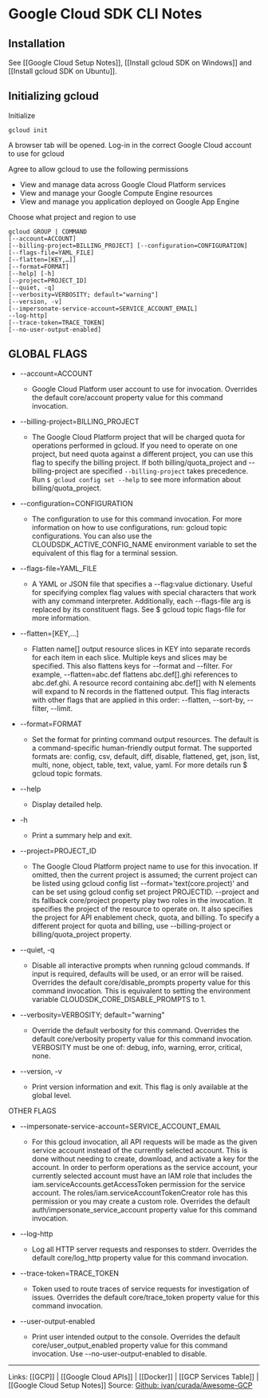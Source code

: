 # Google Cloud SDK CLI Notes
## Installation

See [[Google Cloud Setup Notes]],  [[Install gcloud SDK on Windows]] and [[Install gcloud SDK on Ubuntu]].

## Initializing gcloud

Initialize

  ``` cli
  gcloud init
  ```

A browser tab will be opened. Log-in in the correct Google Cloud account to use for gcloud

Agree to allow gcloud to use the following permissions

- View and manage data across Google Cloud Platform services
- View and manage your Google Compute Engine resources
- View and manage you application deployed on Google App Engine

Choose what project and region to use

``` cli
gcloud GROUP | COMMAND
[--account=ACCOUNT]
[--billing-project=BILLING_PROJECT] [--configuration=CONFIGURATION]
[--flags-file=YAML_FILE]
[--flatten=[KEY,…]]
[--format=FORMAT]
[--help] [-h]
[--project=PROJECT_ID]
[--quiet, -q]
[--verbosity=VERBOSITY; default="warning"]
[--version, -v]
[--impersonate-service-account=SERVICE_ACCOUNT_EMAIL]
--log-http]
[--trace-token=TRACE_TOKEN]
[--no-user-output-enabled]
```

## GLOBAL FLAGS

- --account=ACCOUNT
  - Google Cloud Platform user account to use for invocation. Overrides the default core/account property value for this command invocation.

- --billing-project=BILLING_PROJECT
  - The Google Cloud Platform project that will be charged quota for operations performed in gcloud. If you need to operate on one project, but need quota against a different project, you can use this flag to specify the billing project. If both billing/quota_project and --billing-project are specified
  `--billing-project` takes precedence. Run `$ gcloud config set --help` to see more information about billing/quota_project.

- --configuration=CONFIGURATION
  - The configuration to use for this command invocation. For more information on how to use configurations, run: gcloud topic configurations. You can also use the CLOUDSDK_ACTIVE_CONFIG_NAME environment variable to set the equivalent of this flag for a terminal session.
  
- --flags-file=YAML_FILE
  - A YAML or JSON file that specifies a --flag:value dictionary. Useful for specifying complex flag values with special characters that work with any command interpreter. Additionally, each --flags-file arg is replaced by its constituent flags. See $ gcloud topic flags-file for more information.

- --flatten=[KEY,…]
  - Flatten name[] output resource slices in KEY into separate records for each item in each slice. Multiple keys and slices may be specified. This also flattens keys for --format and --filter. For example, --flatten=abc.def flattens abc.def[].ghi references to abc.def.ghi. A resource record containing abc.def[] with N elements will expand to N records in the flattened output. This flag interacts with other flags that are applied in this order: --flatten, --sort-by, --filter, --limit.

- --format=FORMAT
  - Set the format for printing command output resources. The default is a command-specific human-friendly output format. The supported formats are: config, csv, default, diff, disable, flattened, get, json, list, multi, none, object, table, text, value, yaml. For more details run $ gcloud topic formats.

- --help
  - Display detailed help.

- -h
  - Print a summary help and exit.

- --project=PROJECT_ID
  - The Google Cloud Platform project name to use for this invocation. If omitted, then the current project is assumed; the current project can be listed using gcloud config list --format='text(core.project)' and can be set using gcloud config set project PROJECTID. --project and its fallback core/project property play two roles in the invocation. It specifies the project of the resource to operate on. It also specifies the project for API enablement check, quota, and billing. To specify a different project for quota and billing, use --billing-project or billing/quota_project property.

- --quiet, -q
  - Disable all interactive prompts when running gcloud commands. If input is required, defaults will be used, or an error will be raised. Overrides the default core/disable_prompts property value for this command invocation. This is equivalent to setting the environment variable CLOUDSDK_CORE_DISABLE_PROMPTS to 1.

- --verbosity=VERBOSITY; default="warning"
  - Override the default verbosity for this command. Overrides the default core/verbosity property value for this command invocation. VERBOSITY must be one of: debug, info, warning, error, critical, none.

- --version, -v
  - Print version information and exit. This flag is only available at the global level.

OTHER FLAGS

- --impersonate-service-account=SERVICE_ACCOUNT_EMAIL
  - For this gcloud invocation, all API requests will be made as the given service account instead of the currently selected account. This is done without needing to create, download, and activate a key for the account. In order to perform operations as the service account, your currently selected account must have an IAM role that includes the iam.serviceAccounts.getAccessToken permission for the service account. The roles/iam.serviceAccountTokenCreator role has this permission or you may create a custom role. Overrides the default auth/impersonate_service_account property value for this command invocation.

- --log-http
  - Log all HTTP server requests and responses to stderr. Overrides the default core/log_http property value for this command invocation.

- --trace-token=TRACE_TOKEN
  - Token used to route traces of service requests for investigation of issues. Overrides the default core/trace_token property value for this command invocation.
    
- --user-output-enabled
  - Print user intended output to the console. Overrides the default core/user_output_enabled property value for this command invocation. Use --no-user-output-enabled to disable.

***
Links:  [[GCP]] | [[Google Cloud APIs]] | [[Docker]] | [[GCP Services Table]] | [[Google Cloud Setup Notes]]
Source: [Github: ivan/curada/Awesome-GCP](https://github.com/ivan-curada/Awesome-GCP)